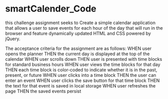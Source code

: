 # smartCalender_Code
this challenge assignment seeks to Create a simple calendar application that allows a user to save events for each hour of the day that will run in the browser and feature dynamically updated HTML and CSS powered by jQuery.

The acceptance criteria for the assignment are as follows:
WHEN user opens the planner
THEN the current day is displayed at the top of the calendar
WHEN user scrolls down
THEN user is presented with time blocks for standard business hours
WHEN user views the time blocks for that day
THEN each time block is color-coded to indicate whether it is in the past, present, or future
WHEN user clicks into a time block
THEN the user can enter an event
WHEN user clicks the save button for that time block
THEN the text for that event is saved in local storage
WHEN user refreshes the page
THEN the saved events persist